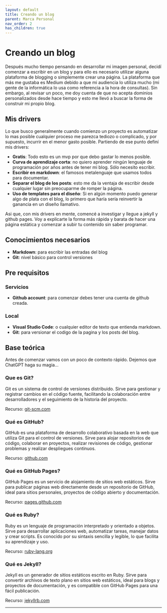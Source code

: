 ```yaml
---
layout: default
title: Creando un blog
parent: Marca Personal
nav_order: 2
has_children: true
---
```


# Creando un blog

Después mucho tiempo pensando en desarrollar mi imagen personal, decidí comenzar a escribir en un blog y para ello es necesario utilizar alguna plataforma de blogging o simplemente crear una página. 
La plataforma que más me gustaba es Medium debido a que mi audiencia lo utiliza mucho (mi gente de la informática lo usa como referencia a la hora de consultas). Sin embargo, al revisar un poco, me doy cuenta de que no acepta dominios personalizados desde hace tiempo y esto me llevó a buscar la forma de construir mi propio blog.

## Mis drivers

Lo que busco generalmente cuando comienzo un proyecto es automatizar lo mas posible cualquier proceso me parezca tediozo o complicado, y por supuesto, incurrir en el menor gasto posible. Partiendo de ese punto definí mis drivers:
- **Gratis**: Todo esto es un mvp por que debo gastar lo menos posible.
- **Curva de aprendizaje corta**: no quiero aprender ningún lenguaje de programación por años antes de tener mi blog. Sólo necesito escribir.
- **Escribir en markdown**: el famosos metalenguaje que usamos todos para documentar.
- **Separar el blog de los posts**: esto me da la ventaja de escribir desde cualquier lugar sin preocuparme de romper la página.
- **Uso de templates para el diseño**: Si en algún momento puedo generar algo de plata con el blog, lo primero que haría sería reinvertir la ganancia en un diseño llamativo.

Asi que, con mis drivers en mente, comencé a investigar y llegue a jekyll y github pages. Voy a explicarte la forma más rápida y barata de hacer una página estática y comenzar a subir tu contenido sin saber programar.

## Conocimientos necesarios

- **Markdown**: para escribir las entradas del blog
- **Git**: nivel básico para control versiones

## Pre requisitos

### Servicios
- **Github account**: para comenzar debes tener una cuenta de github creada.

### Local
- **Visual Studio Code**: o cualquier editor de texto que entienda markdown.
- **Git**: para versionar el codigo de la pagina y los posts del blog.

## Base teórica
Antes de comenzar vamos con un poco de contexto rápido. Dejemos que ChatGPT haga su magia...

### Que es Git?
Git es un sistema de control de versiones distribuido. Sirve para gestionar y registrar cambios en el código fuente, facilitando la colaboración entre desarrolladores y el seguimiento de la historia del proyecto.

Recurso: [git-scm.com](https://git-scm.com/)

### Qué es GitHub?
GitHub es una plataforma de desarrollo colaborativo basada en la web que utiliza Git para el control de versiones. Sirve para alojar repositorios de código, colaborar en proyectos, realizar revisiones de código, gestionar problemas y realizar despliegues continuos.

Recurso: [github.com](https://github.com/)

### Qué es GitHub Pages?
GitHub Pages es un servicio de alojamiento de sitios web estáticos. Sirve para publicar páginas web directamente desde un repositorio de GitHub, ideal para sitios personales, proyectos de código abierto y documentación.

Recurso: [pages.github.com](https://pages.github.com/)

### Qué es Ruby?
Ruby es un lenguaje de programación interpretado y orientado a objetos. Sirve para desarrollar aplicaciones web, automatizar tareas, manejar datos y crear scripts. Es conocido por su sintaxis sencilla y legible, lo que facilita su aprendizaje y uso.

Recurso: [ruby-lang.org](https://www.ruby-lang.org/)

### Qué es Jekyll?
Jekyll es un generador de sitios estáticos escrito en Ruby. Sirve para convertir archivos de texto plano en sitios web estáticos, ideal para blogs y proyectos de documentación, y es compatible con GitHub Pages para una fácil publicación.

Recurso: [jekyllrb.com](https://jekyllrb.com/)

___

